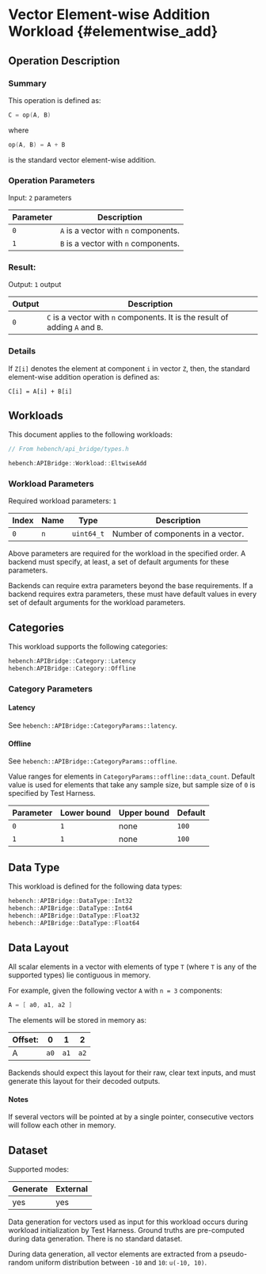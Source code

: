 Vector Element-wise Addition Workload {#elementwise_add}
========================

## Operation Description

### Summary
This operation is defined as:

```cpp
C = op(A, B)
```

where

```cpp
op(A, B) = A + B
```

is the standard vector element-wise addition.

### Operation Parameters

Input: `2` parameters

| Parameter | Description |
|-|-|
| `0` | `A` is a vector with `n` components. |
| `1` | `B` is a vector with `n` components. |

### Result:

Output: `1` output

| Output | Description |
|-|-|
| `0` | `C` is a vector with `n` components. It is the result of adding `A` and `B`. |

### Details

If `Z[i]` denotes the element at component `i` in vector `Z`, then, the standard element-wise addition operation is defined as:

```
C[i] = A[i] + B[i]
```

## Workloads

This document applies to the following workloads:

```cpp
// From hebench/api_bridge/types.h

hebench:APIBridge::Workload::EltwiseAdd
```

### Workload Parameters

Required workload parameters: `1`

| Index | Name | Type | Description |
|-|-|-|-|
| `0` | `n` | `uint64_t` | Number of components in a vector. |

Above parameters are required for the workload in the specified order. A backend must specify, at least, a set of default arguments for these parameters.

Backends can require extra parameters beyond the base requirements. If a backend requires extra parameters, these must have default values in every set of default arguments for the workload parameters.

## Categories
This workload supports the following categories:

```cpp
hebench:APIBridge::Category::Latency
hebench:APIBridge::Category::Offline
```

### Category Parameters
#### Latency
See `hebench::APIBridge::CategoryParams::latency`.

#### Offline
See `hebench::APIBridge::CategoryParams::offline`.

Value ranges for elements in `CategoryParams::offline::data_count`. Default value is used for elements that take any sample size, but sample size of `0` is specified by Test Harness.

| Parameter | Lower bound | Upper bound | Default |
|-|-|-|-|
| `0` | `1` | none |`100` | 
| `1` | `1` | none |`100` | 

## Data Type

This workload is defined for the following data types:

```cpp
hebench::APIBridge::DataType::Int32
hebench::APIBridge::DataType::Int64
hebench::APIBridge::DataType::Float32
hebench::APIBridge::DataType::Float64
```

## Data Layout
All scalar elements in a vector with elements of type `T` (where `T` is any of the supported types) lie contiguous in memory.

For example, given the following vector `A` with `n = 3` components:

```cpp
A = [ a0, a1, a2 ]
```

The elements will be stored in memory as:

| Offset: | 0 | 1 | 2 |
|-|-|-|-|
|A| `a0`  | `a1`  | `a2`  |

Backends should expect this layout for their raw, clear text inputs, and must generate this layout for their decoded outputs.

#### Notes
If several vectors will be pointed at by a single pointer, consecutive vectors will follow each other in memory.

## Dataset
Supported modes:

| Generate | External |
|-|-|
| yes | yes |

Data generation for vectors used as input for this workload occurs during workload initialization by Test Harness. Ground truths are pre-computed during data generation. There is no standard dataset.

During data generation, all vector elements are extracted from a pseudo-random uniform distribution between `-10` and `10`: `u(-10, 10)`.
